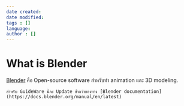 ```yaml
---
date created: 
date modified: 
tags : []
language: 
author : []
---
```


# What is Blender

[Blender](https://www.blender.org) คือ Open-source software สำหรับทำ animation และ 3D modeling.

```ad-info
สำหรับ GuideWare นี้จะ Update ช้ากว่าของทาง [Blender documentation](https://docs.blender.org/manual/en/latest)
```

